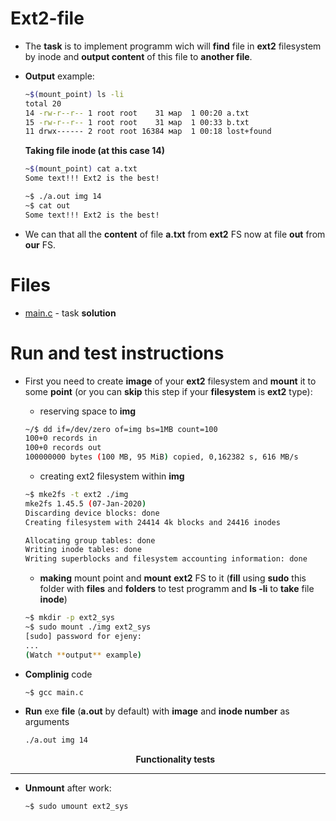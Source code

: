 # Ext2-file 

* The **task** is to implement programm wich will **find** file in **ext2** filesystem by inode and **output content** of this file to **another file**.
* **Output** example:
  ```sh
  ~$(mount_point) ls -li
  total 20
  14 -rw-r--r-- 1 root root    31 мар  1 00:20 a.txt
  15 -rw-r--r-- 1 root root    31 мар  1 00:33 b.txt
  11 drwx------ 2 root root 16384 мар  1 00:18 lost+found
  ```
  **Taking file inode (at this case 14)**
  
  ```sh
  ~$(mount_point) cat a.txt
  Some text!!! Ext2 is the best!
  
  ~$ ./a.out img 14
  ~$ cat out 
  Some text!!! Ext2 is the best!
  ```
* We can that all the **content** of file **a.txt** from **ext2** FS now at file **out** from **our** FS.

# Files 

* [main.c](https://github.com/EjenY-Poltavchiny/Filesystems-prac/blob/main/ext2-file/main.c) - task **solution**

# Run and test instructions

* First you need to create **image** of your **ext2** filesystem and **mount** it to some **point** (or you can **skip** this step if your **filesystem** is **ext2** type):

  * reserving space to **img**
  ```sh
  ~/$ dd if=/dev/zero of=img bs=1MB count=100
  100+0 records in
  100+0 records out
  100000000 bytes (100 MB, 95 MiB) copied, 0,162382 s, 616 MB/s
  ```
  * creating ext2 filesystem within **img**
  ```sh
  ~$ mke2fs -t ext2 ./img
  mke2fs 1.45.5 (07-Jan-2020)
  Discarding device blocks: done                            
  Creating filesystem with 24414 4k blocks and 24416 inodes

  Allocating group tables: done                            
  Writing inode tables: done                            
  Writing superblocks and filesystem accounting information: done
  ```
  * **making** mount point and **mount** **ext2** FS to it (**fill** using **sudo** this folder with **files** and **folders** to test programm and **ls -li** to **take** file **inode**)
  ```sh
  ~$ mkdir -p ext2_sys
  ~$ sudo mount ./img ext2_sys
  [sudo] password for ejeny: 
  ...
  (Watch **output** example)
  ```
* **Complinig** code 
  ```sh
  ~$ gcc main.c 
  ```
* **Run** exe **file** (**a.out** by default) with **image** and **inode number** as arguments
  ```sh
  ./a.out img 14
  ```
  $$\textbf{Functionality tests}$$

----
* **Unmount** after work:
  ```sh
  ~$ sudo umount ext2_sys
  ```
  
